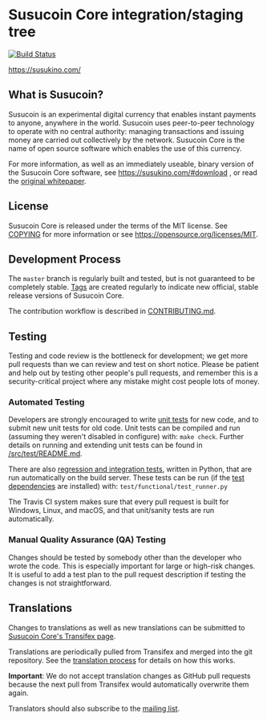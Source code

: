 Susucoin Core integration/staging tree
=====================================

[![Build Status](https://travis-ci.org/susucoin/susucoin.svg?branch=master)](https://travis-ci.org/susucoin/susucoin)

https://susukino.com/

What is Susucoin?
----------------

Susucoin is an experimental digital currency that enables instant payments to
anyone, anywhere in the world. Susucoin uses peer-to-peer technology to operate
with no central authority: managing transactions and issuing money are carried
out collectively by the network. Susucoin Core is the name of open source
software which enables the use of this currency.

For more information, as well as an immediately useable, binary version of
the Susucoin Core software, see https://susukino.com/#download , or read the
[original whitepaper](https://susukino.com/susucoin-whitepaper.pdf).

License
-------

Susucoin Core is released under the terms of the MIT license. See [COPYING](COPYING) for more
information or see https://opensource.org/licenses/MIT.

Development Process
-------------------

The `master` branch is regularly built and tested, but is not guaranteed to be
completely stable. [Tags](https://github.com/susucoin/susucoin/tags) are created
regularly to indicate new official, stable release versions of Susucoin Core.

The contribution workflow is described in [CONTRIBUTING.md](CONTRIBUTING.md).

Testing
-------

Testing and code review is the bottleneck for development; we get more pull
requests than we can review and test on short notice. Please be patient and help out by testing
other people's pull requests, and remember this is a security-critical project where any mistake might cost people
lots of money.

### Automated Testing

Developers are strongly encouraged to write [unit tests](src/test/README.md) for new code, and to
submit new unit tests for old code. Unit tests can be compiled and run
(assuming they weren't disabled in configure) with: `make check`. Further details on running
and extending unit tests can be found in [/src/test/README.md](/src/test/README.md).

There are also [regression and integration tests](/test), written
in Python, that are run automatically on the build server.
These tests can be run (if the [test dependencies](/test) are installed) with: `test/functional/test_runner.py`

The Travis CI system makes sure that every pull request is built for Windows, Linux, and macOS, and that unit/sanity tests are run automatically.

### Manual Quality Assurance (QA) Testing

Changes should be tested by somebody other than the developer who wrote the
code. This is especially important for large or high-risk changes. It is useful
to add a test plan to the pull request description if testing the changes is
not straightforward.

Translations
------------

Changes to translations as well as new translations can be submitted to
[Susucoin Core's Transifex page](https://www.transifex.com/projects/p/susucoin/).

Translations are periodically pulled from Transifex and merged into the git repository. See the
[translation process](doc/translation_process.md) for details on how this works.

**Important**: We do not accept translation changes as GitHub pull requests because the next
pull from Transifex would automatically overwrite them again.

Translators should also subscribe to the [mailing list](https://groups.google.com/forum/#!forum/susucoin-translators).
